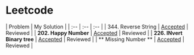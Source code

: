 # Leetcode
| Problem | My Solution |
| :-- | :-- | :-- |
| 344. Reverse String | [Accepted](solutions/344.%20Reverse%20String.md) | Reviewed |
| **202. Happy Number** | [Accepted](solutions/202.%20Happy%20Number.md) | Reviewed |
| **226. INvert Binary tree** | [Accepted](solutions/202.%20Happy%20Number.md) | Reviewed |
| ** Missing Number ** | [Accepted](solutions/202.%20Happy%20Number.md) | Reviewed |
